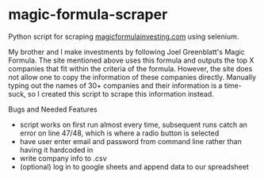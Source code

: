 # magic-formula-scraper

Python script for scraping [magicformulainvesting.com](https://www.magicformulainvesting.com/) using selenium.


My brother and I make investments by following Joel Greenblatt's Magic Formula.
The site mentioned above uses this formula and outputs the top X companies that fit within
the criteria of the formula. However, the site does not allow one to copy the information of
these companies directly. Manually typing out the names of 30+ companies and their information
is a time-suck, so I created this script to scrape this information instead.

Bugs and Needed Features
+ script works on first run almost every time, subsequent runs catch an error on line 47/48, which is where a radio button is selected
+ have user enter email and password from command line rather than having it hardcoded in
+ write company info to .csv
+ (optional) log in to google sheets and append data to our spreadsheet
